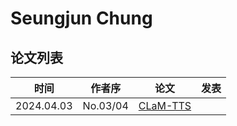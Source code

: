 # Seungjun Chung

## 论文列表

| 时间 | 作者序 | 论文 | 发表 |
|:-:|:-:|---|---|
| 2024.04.03 | No.03/04 | [CLaM-TTS](../Models/Speech_LLM/2024.04.03_CLaM-TTS.md) |